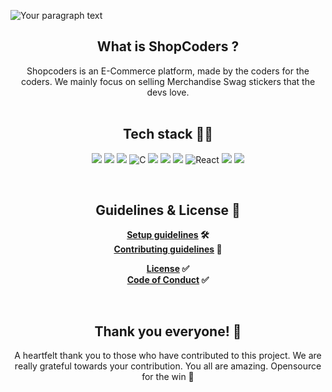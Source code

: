 ![Your paragraph text](https://user-images.githubusercontent.com/72851613/222189087-c794f4cb-5815-4307-b6de-6d8e8f720278.png)


<h2 align="center"> What is ShopCoders ? </h2>

<div align="center">
Shopcoders is an E-Commerce platform,  made by the coders for the coders.  We mainly focus on  selling Merchandise Swag stickers  that the devs love.
</div>

</br>

<h2 align="center">Tech stack 👩‍💻 </h2>

<div align="center">

![](	https://img.shields.io/badge/React-20232A?style=for-the-badge&logo=react&logoColor=61DAFB) ![](	https://img.shields.io/badge/NextJS%20v13-20232A?style=for-the-badge&logo=vercel&logoColor=61DAFB) ![](		https://img.shields.io/badge/CSS-239120?&style=for-the-badge&logo=css3&logoColor=white) <img alt="C" src="https://img.shields.io/badge/Bootstrap-%23563D7C.svg?style=for-the-badge&logo=bootstrap&logoColor=white"> ![](    https://img.shields.io/badge/JavaScript-323330?style=for-the-badge&logo=javascript&logoColor=F7DF1E)  ![](   https://img.shields.io/badge/MongoDB-4EA94B?style=for-the-badge&logo=mongodb&logoColor=white) ![](https://img.shields.io/badge/Vercel-000000?style=for-the-badge&logo=vercel&logoColor=white) ![React](https://img.shields.io/badge/zustand-%2320232a.svg?style=for-the-badge&logo=react&logoColor=%2361DAFB) ![](https://img.shields.io/badge/NextAuth-FD3A5C?style=for-the-badge&logo=hotjar&logoColor=white) ![](https://img.shields.io/badge/Stripe-626CD9?style=for-the-badge&logo=Stripe&logoColor=white)

</div>
</br>

<h2 align="center">Guidelines & License 📜</h2> 

<div align="center">

**[Setup guidelines](https://github.com/IAmTamal/ShopCoders) 🛠**</br>
**[Contributing guidelines](https://github.com/IAmTamal/ShopCoders) 🔐**</br>

**[License](https://github.com/IAmTamal/ShopCoders) ✅**</br>
**[Code of Conduct](https://github.com/IAmTamal/ShopCoders) ✅**</br>


</div>
</br>

<h2 align="center">Thank you everyone! 💚</h2> 

<div align="center">
A heartfelt thank you to those who have contributed to this project. We are really grateful towards your contribution.
You all are amazing. Opensource for the win 🚀
</div>
